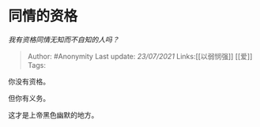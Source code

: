 # 同情的资格
*我有资格同情无知而不自知的人吗？*

> Author: #Anonymity
> Last update: *23/07/2021*
> Links:[[以弱悯强]] [[爱]]
> Tags:

你没有资格。

但你有义务。

这才是上帝黑色幽默的地方。
